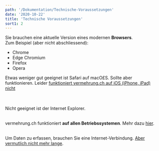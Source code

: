 ```yaml
---
path: '/Dokumentation/Technische-Voraussetzungen'
date: '2020-10-22'
title: 'Technische Voraussetzungen'
sort1: 2
---
```


Sie brauchen eine aktuelle Version eines modernen **Browsers**.<br/>
Zum Beispiel (aber nicht abschliessend):

- Chrome
- Edge Chromium
- Firefox
- Opera

Etwas weniger gut geeignet ist Safari auf macO£S. Sollte aber funktionieren. Leider [funktioniert vermehrung.ch auf iOS (iPhone, iPad) nicht](/Dokumentation/iOS)<br/><br/><br/>

Nicht geeignet ist der Internet Explorer.<br/><br/>

vermehrung.ch funktioniert **auf allen Betriebssystemen**. Mehr dazu [hier](/Dokumentation/PWA).<br/><br/>

Um Daten zu erfassen, brauchen Sie eine Internet-Verbindung. [Aber vermutlich nicht mehr lange](/Dokumentation/offline).
